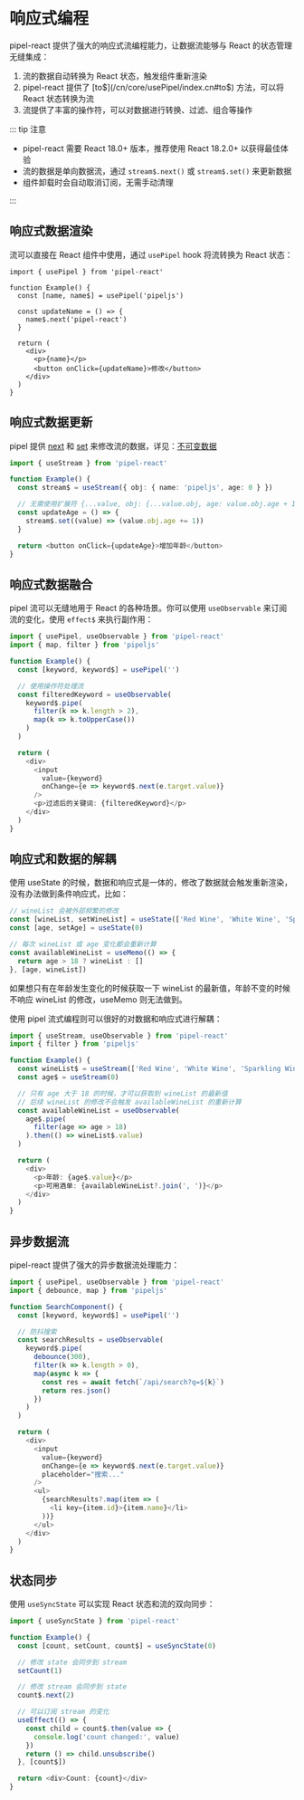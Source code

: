 # 响应式编程

pipel-react 提供了强大的响应式流编程能力，让数据流能够与 React 的状态管理无缝集成：

1. 流的数据自动转换为 React 状态，触发组件重新渲染
2. pipel-react 提供了 [to$](/cn/core/usePipel/index.cn#to$) 方法，可以将 React 状态转换为流
3. 流提供了丰富的操作符，可以对数据进行转换、过滤、组合等操作

::: tip 注意

- pipel-react 需要 React 18.0+ 版本，推荐使用 React 18.2.0+ 以获得最佳体验
- 流的数据是单向数据流，通过 `stream$.next()` 或 `stream$.set()` 来更新数据
- 组件卸载时会自动取消订阅，无需手动清理

:::

## 响应式数据渲染

流可以直接在 React 组件中使用，通过 `usePipel` hook 将流转换为 React 状态：

```tsx
import { usePipel } from 'pipel-react'

function Example() {
  const [name, name$] = usePipel('pipeljs')

  const updateName = () => {
    name$.next('pipel-react')
  }

  return (
    <div>
      <p>{name}</p>
      <button onClick={updateName}>修改</button>
    </div>
  )
}
```

## 响应式数据更新

pipel 提供 [next](https://pipeljs.github.io/pipel-doc/cn/api/stream.html#next) 和 [set](https://pipeljs.github.io/pipel-doc/cn/api/stream.html#set) 来修改流的数据，详见：[不可变数据](/cn/guide/immutable.cn)

```typescript
import { useStream } from 'pipel-react'

function Example() {
  const stream$ = useStream({ obj: { name: 'pipeljs', age: 0 } })

  // 无需使用扩展符 {...value, obj: {...value.obj, age: value.obj.age + 1}}
  const updateAge = () => {
    stream$.set((value) => (value.obj.age += 1))
  }

  return <button onClick={updateAge}>增加年龄</button>
}
```

## 响应式数据融合

pipel 流可以无缝地用于 React 的各种场景。你可以使用 `useObservable` 来订阅流的变化，使用 `effect$` 来执行副作用：

```typescript
import { usePipel, useObservable } from 'pipel-react'
import { map, filter } from 'pipeljs'

function Example() {
  const [keyword, keyword$] = usePipel('')

  // 使用操作符处理流
  const filteredKeyword = useObservable(
    keyword$.pipe(
      filter(k => k.length > 2),
      map(k => k.toUpperCase())
    )
  )

  return (
    <div>
      <input
        value={keyword}
        onChange={e => keyword$.next(e.target.value)}
      />
      <p>过滤后的关键词: {filteredKeyword}</p>
    </div>
  )
}
```

## 响应式和数据的解耦

使用 useState 的时候，数据和响应式是一体的，修改了数据就会触发重新渲染，没有办法做到条件响应式，比如：

```typescript
// wineList 会被外部频繁的修改
const [wineList, setWineList] = useState(['Red Wine', 'White Wine', 'Sparkling Wine', 'Rosé Wine'])
const [age, setAge] = useState(0)

// 每次 wineList 或 age 变化都会重新计算
const availableWineList = useMemo(() => {
  return age > 18 ? wineList : []
}, [age, wineList])
```

如果想只有在年龄发生变化的时候获取一下 wineList 的最新值，年龄不变的时候不响应 wineList 的修改，useMemo 则无法做到。

使用 pipel 流式编程则可以很好的对数据和响应式进行解耦：

```typescript
import { useStream, useObservable } from 'pipel-react'
import { filter } from 'pipeljs'

function Example() {
  const wineList$ = useStream(['Red Wine', 'White Wine', 'Sparkling Wine', 'Rosé Wine'])
  const age$ = useStream(0)

  // 只有 age 大于 18 的时候，才可以获取到 wineList 的最新值
  // 后续 wineList 的修改不会触发 availableWineList 的重新计算
  const availableWineList = useObservable(
    age$.pipe(
      filter(age => age > 18)
    ).then(() => wineList$.value)
  )

  return (
    <div>
      <p>年龄: {age$.value}</p>
      <p>可用酒单: {availableWineList?.join(', ')}</p>
    </div>
  )
}
```

## 异步数据流

pipel-react 提供了强大的异步数据流处理能力：

```typescript
import { usePipel, useObservable } from 'pipel-react'
import { debounce, map } from 'pipeljs'

function SearchComponent() {
  const [keyword, keyword$] = usePipel('')

  // 防抖搜索
  const searchResults = useObservable(
    keyword$.pipe(
      debounce(300),
      filter(k => k.length > 0),
      map(async k => {
        const res = await fetch(`/api/search?q=${k}`)
        return res.json()
      })
    )
  )

  return (
    <div>
      <input
        value={keyword}
        onChange={e => keyword$.next(e.target.value)}
        placeholder="搜索..."
      />
      <ul>
        {searchResults?.map(item => (
          <li key={item.id}>{item.name}</li>
        ))}
      </ul>
    </div>
  )
}
```

## 状态同步

使用 `useSyncState` 可以实现 React 状态和流的双向同步：

```typescript
import { useSyncState } from 'pipel-react'

function Example() {
  const [count, setCount, count$] = useSyncState(0)

  // 修改 state 会同步到 stream
  setCount(1)

  // 修改 stream 会同步到 state
  count$.next(2)

  // 可以订阅 stream 的变化
  useEffect(() => {
    const child = count$.then(value => {
      console.log('count changed:', value)
    })
    return () => child.unsubscribe()
  }, [count$])

  return <div>Count: {count}</div>
}
```
